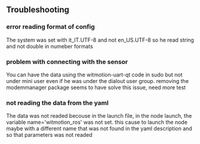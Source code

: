 ## Troubleshooting

### error reading format of config

The system was set with it_IT.UTF-8 and not en_US.UTF-8 so he read string and not double in numeber formats

### problem with connecting with the sensor

You can have the data using the witmotion-uart-qt code in sudo but not under mini user even if he was under the dialout user group. removing the modemmanager package seems to have solve this issue, need more test

### not reading the data from the yaml

The data was not readed becouse in the launch file, in the node launch, the variable name='witmotion_ros' was not set. this cause to launch the node maybe with a different name that was not found in the yaml description and so that parameters was not readed